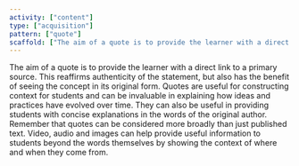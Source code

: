 ```yaml
---
activity: ["content"]
type: ["acquisition"]
pattern: ["quote"]
scaffold: ["The aim of a quote is to provide the learner with a direct link to a primary source. This reaffirms authenticity of the statement, but also has the benefit of seeing the concept in its original form. Quotes are useful for constructing context for students and can be invaluable in explaining how ideas and practices have evolved over time. They can also be useful in providing students with concise explanations in the words of the original author. Remember that quotes can be considered more broadly than just published text. Video, audio and images can help provide useful information to students beyond the words themselves by showing the context of where and when they come from.  "]
---
```


The aim of a quote is to provide the learner with a direct link to a primary source. This reaffirms authenticity of the statement, but also has the benefit of seeing the concept in its original form. Quotes are useful for constructing context for students and can be invaluable in explaining how ideas and practices have evolved over time. They can also be useful in providing students with concise explanations in the words of the original author. Remember that quotes can be considered more broadly than just published text. Video, audio and images can help provide useful information to students beyond the words themselves by showing the context of where and when they come from.  
